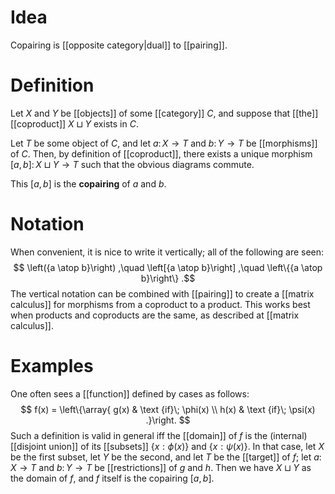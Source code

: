 # Idea

Copairing is [[opposite category|dual]] to [[pairing]].


# Definition

Let $X$ and $Y$ be [[objects]] of some [[category]] $C$, and suppose that [[the]] [[coproduct]] $X \sqcup Y$ exists in $C$.

Let $T$ be some object of $C$, and let $a\colon X \to T$ and $b\colon Y \to T$ be [[morphisms]] of $C$.  Then, by definition of [[coproduct]], there exists a unique morphism $[a,b]\colon X \sqcup Y \to T$ such that the obvious diagrams commute.

This $[a,b]$ is the __copairing__ of $a$ and $b$.


# Notation

When convenient, it is nice to write it vertically; all of the following are seen:
$$ \left({a \atop b}\right) ,\quad \left[{a \atop b}\right] ,\quad \left\{{a \atop b}\right\} .$$
The vertical notation can be combined with [[pairing]] to create a [[matrix calculus]] for morphisms from a coproduct to a product.  This works best when products and coproducts are the same, as described at [[matrix calculus]].


# Examples

One often sees a [[function]] defined by cases as follows:
$$ f(x) = \left\{\array{ g(x) & \text {if}\; \phi(x) \\ h(x) & \text {if}\; \psi(x) .}\right. $$
Such a definition is valid in general iff the [[domain]] of $f$ is the (internal) [[disjoint union]] of its [[subsets]] $\{x : \phi(x)\}$ and $\{x : \psi(x)\}$.  In that case, let $X$ be the first subset, let $Y$ be the second, and let $T$ be the [[target]] of $f$; let $a\colon X \to T$ and $b\colon Y \to T$ be [[restrictions]] of $g$ and $h$.  Then we have $X \sqcup Y$ as the domain of $f$, and $f$ itself is the copairing $[a,b]$.